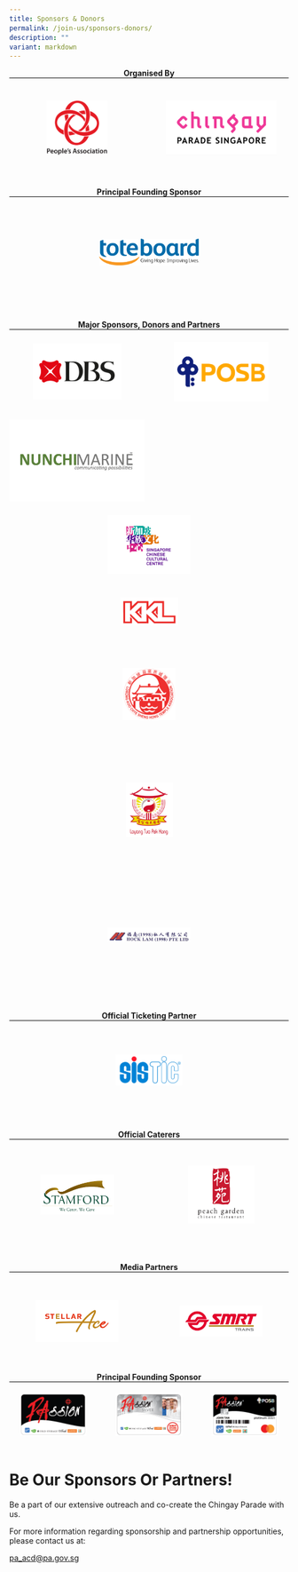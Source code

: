```yaml
---
title: Sponsors & Donors
permalink: /join-us/sponsors-donors/
description: ""
variant: markdown
---
```

<div style="margin: 0 auto; display: grid; grid-gap: 1rem; grid-template-columns: repeat(auto-fit, minmax(325px,1fr));padding-bottom:20px;">
	
<div style="text-align: center;">
        <b>Organised By</b>
        <div style="margin: 0 auto; display: grid; grid-gap: 1rem; grid-template-columns: repeat(auto-fit, minmax(0px,1fr));border-top: 1px solid black; padding-top:3%; padding-bottom:3%;align-items: center; height:150px;">
            <div><img src="/images/Sponsors%20&amp;%20Donors/pa-14-october-2019-18-19-28.png" alt="People's Association" style="padding-top:3%; padding-bottom:3%;width:110px;"> </div>
            <div><img src="/images/Sponsors%20&amp;%20Donors/chingay-(black)-31-october-2021-11-10-19.png" alt="Chingay Parade Singapore" style="padding-top:3%; padding-bottom:3%;width: 200px;"> </div>
        </div>
    </div>
			
<div style="text-align: Center;">
        <b>Principal Founding Sponsor</b>
        <div style="margin: 0 auto; display: grid; grid-gap: 1rem; grid-template-columns: repeat(auto-fit, minmax(0px,1fr));border-top: 1px solid black; padding-top:5%; padding-bottom:5%;align-items: center; height:150px;">
            <div><img src="/images/Sponsors%20&amp;%20Donors/Tote_Board_Logo_horizontal__Colour_.png" alt="Toteboard" style="padding-top:3%; padding-bottom:3%;width: 180px;"> </div>
</div>

</div>
</div>




<div style="margin: 0 auto; display: grid; grid-gap: 1rem; grid-template-columns: repeat(auto-fit, minmax(325px,1fr));padding-bottom:20px;">
	
<div style="text-align: center;">
        <b>Major Sponsors, Donors and Partners</b>
        <div style="margin: 0 auto; display: grid; grid-gap: 1rem; grid-template-columns: repeat(auto-fit, minmax(200px, 1fr));border-top: 1px solid black; padding-top:3%; align-items: center;">
            <div><img src="/images/Sponsors%20&amp;%20Donors/DBS-Jan2023.png" alt="DBS" style="padding-top:3%; padding-bottom:3%;width:160px;"> </div>
            <div><img src="/images/Sponsors%20&amp;%20Donors/POSB-Jan2023.png" alt="POSB" style="padding-top:3%; padding-bottom:3%;width: 170px;"> </div>
					            <div><img src="/images/Sponsors%20&amp;%20Donors/Nunchi%20Marine%20Logo%20Vector%20-%202023.png" alt="Nunchi Marine" style="padding-top:3%; padding-bottom:3%; width: 250px;"> </div>
					           </div>
<div style="margin: 0 auto; display: grid; grid-gap: 0.5rem; grid-template-columns: repeat(auto-fit, minmax(250px,1fr));align-items: center;">
		<div><img src="/images/Sponsors%20&amp;%20Donors/sccc_logo_rgb.png" alt="SCCC" style="padding-top:3%; padding-bottom:3%;width: 150px;"> </div>
<div><img src="/images/Sponsors%20&amp;%20Donors/kkl-14-october-2019-18-47-18.png" alt="KKL" style="padding-top:3%; padding-bottom:3%;width: 105px;"> </div>
<div><img src="/images/Sponsors%20&amp;%20Donors/lorong-koo-chye-sheng-hong-14-october-2019-18-26-25.png" alt="Hock Lam" style="padding-top:10%; padding-bottom:10%; width: 95px;"> </div>
<div><img src="/images/Sponsors%20&amp;%20Donors/loyang-tua-pek-gong-14-october-2019-18-26-36.jpg" alt="Hock Lam" style="padding-top:10%; padding-bottom:10%; width: 85px;"> </div>
<div><img src="/images/Sponsors%20&amp;%20Donors/hock-lam-11-february-2021-21-54-16.png" alt="Hock Lam" style="padding-top:20%; padding-bottom:20%;width: 150px;"> </div>		
 </div>
    </div>
</div>



<div style="margin: 0 auto; display: grid; grid-gap: 1rem; grid-template-columns: repeat(auto-fit, minmax(325px,1fr));padding-bottom:20px;">
	
<div style="text-align: center;">
        <b>Official Ticketing Partner</b>
        <div style="margin: 0 auto; display: grid; grid-gap: 1rem; grid-template-columns: repeat(auto-fit, minmax(0px,1fr));border-top: 1px solid black; padding-top:3%; padding-bottom:3%;align-items: center; height:150px;">
            <div><img src="/images/SISTIC_Logo_Full_Color.png" alt="SISTIC" style="padding-top:3%; padding-bottom:3%; width:120px;"> </div>
        </div>
    </div>
			
<div style="text-align: Center;">
        <b>Official Caterers</b>
        <div style="margin: 0 auto; display: grid; grid-gap: 1rem; grid-template-columns: repeat(auto-fit, minmax(0px,1fr));border-top: 1px solid black; padding-top:5%; padding-bottom:5%;align-items: center; height:150px;">
            <div><img src="/images/Sponsors%20&amp;%20Donors/stamford-catering-18-october-2019-16-40-27.png" alt="Stamford" style="padding-top:3%; padding-bottom:3%; width: 133px;"> </div>
					   <div><img src="/images/Sponsors%20&amp;%20Donors/peach-garden-(colour)-14-october-2019-18-28-03.png" alt="Stamford" style="padding-top:3%; padding-bottom:3%; width: 120px;"> </div>
</div>
</div>
</div>


<div style="text-align: center;">
        <b>Media Partners</b>
        <div style="margin: 0 auto; display: grid; grid-gap: 1rem; grid-template-columns: repeat(auto-fit, minmax(0px,1fr));border-top: 1px solid black; padding-top:3%; padding-bottom:3%;align-items: center; height:150px;">
            <div><img src="/images/Sponsors%20&amp;%20Donors/Stellar_Ace_logo.png" alt="Stellar Ace" style="padding-top:3%; padding-bottom:3%;width:150px;"> </div>
					<div><img src="/images/Sponsors%20&amp;%20Donors/smrt_trains_logo.jpg" alt="SMRT" style="padding-top:3%; padding-bottom:3%;width:150px;"> </div>
        </div>
    </div>
			
<div style="text-align: Center;">
        <b>Principal Founding Sponsor</b>
        <div style="margin: 0 auto; display: grid; grid-gap: 1rem; grid-template-columns: repeat(auto-fit, minmax(140px,1fr));border-top: 1px solid black; padding-top:3%; padding-bottom:3%;align-items: center;">
      <div><img src="/images/Sponsors%20&amp;%20Donors/PAssionCard%202022%20Black.png" alt="PAssion Card" style="padding-top:3%; padding-bottom:3%;width: 120px;"></div>
				<div><img src="/images/Sponsors%20&amp;%20Donors/PAssionCard%202022%20Silver.png" alt="PAssion Card Silver" style="padding-top:3%; padding-bottom:3%;width: 120px;"></div>
				<div><img src="/images/Sponsors%20&amp;%20Donors/PAssionCard%202022%20POSB.png" alt="PAssion Card POSB" style="padding-top:3%; padding-bottom:3%;width: 120px;"></div>
</div>

</div>




# **Be Our Sponsors Or Partners!**

Be a part of our extensive outreach and co-create the Chingay Parade with us.

For more information regarding sponsorship and partnership opportunities, please contact us at:

[pa_acd@pa.gov.sg](mailto:pa_acd@pa.gov.sg)
